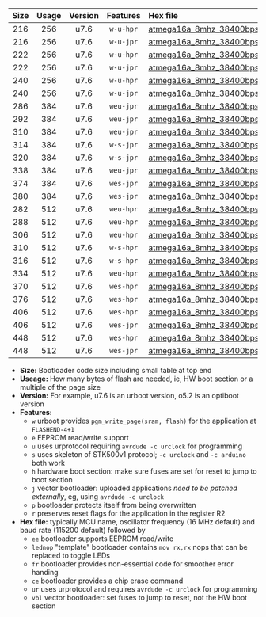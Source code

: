 |Size|Usage|Version|Features|Hex file|
|:-:|:-:|:-:|:-:|:--|
|216|256|u7.6|`w-u-hpr`|[atmega16a_8mhz_38400bps_ur.hex](https://raw.githubusercontent.com/stefanrueger/urboot/main/bootloaders/atmega16a/fcpu_8mhz/38400_bps/atmega16a_8mhz_38400bps_ur.hex)|
|216|256|u7.6|`w-u-jpr`|[atmega16a_8mhz_38400bps_ur_vbl.hex](https://raw.githubusercontent.com/stefanrueger/urboot/main/bootloaders/atmega16a/fcpu_8mhz/38400_bps/atmega16a_8mhz_38400bps_ur_vbl.hex)|
|222|256|u7.6|`w-u-hpr`|[atmega16a_8mhz_38400bps_lednop_ur.hex](https://raw.githubusercontent.com/stefanrueger/urboot/main/bootloaders/atmega16a/fcpu_8mhz/38400_bps/atmega16a_8mhz_38400bps_lednop_ur.hex)|
|222|256|u7.6|`w-u-jpr`|[atmega16a_8mhz_38400bps_lednop_ur_vbl.hex](https://raw.githubusercontent.com/stefanrueger/urboot/main/bootloaders/atmega16a/fcpu_8mhz/38400_bps/atmega16a_8mhz_38400bps_lednop_ur_vbl.hex)|
|240|256|u7.6|`w-u-hpr`|[atmega16a_8mhz_38400bps_lednop_fr_ur.hex](https://raw.githubusercontent.com/stefanrueger/urboot/main/bootloaders/atmega16a/fcpu_8mhz/38400_bps/atmega16a_8mhz_38400bps_lednop_fr_ur.hex)|
|240|256|u7.6|`w-u-jpr`|[atmega16a_8mhz_38400bps_lednop_fr_ur_vbl.hex](https://raw.githubusercontent.com/stefanrueger/urboot/main/bootloaders/atmega16a/fcpu_8mhz/38400_bps/atmega16a_8mhz_38400bps_lednop_fr_ur_vbl.hex)|
|286|384|u7.6|`weu-jpr`|[atmega16a_8mhz_38400bps_ee_ur_vbl.hex](https://raw.githubusercontent.com/stefanrueger/urboot/main/bootloaders/atmega16a/fcpu_8mhz/38400_bps/atmega16a_8mhz_38400bps_ee_ur_vbl.hex)|
|292|384|u7.6|`weu-jpr`|[atmega16a_8mhz_38400bps_ee_lednop_ur_vbl.hex](https://raw.githubusercontent.com/stefanrueger/urboot/main/bootloaders/atmega16a/fcpu_8mhz/38400_bps/atmega16a_8mhz_38400bps_ee_lednop_ur_vbl.hex)|
|310|384|u7.6|`weu-jpr`|[atmega16a_8mhz_38400bps_ee_lednop_fr_ur_vbl.hex](https://raw.githubusercontent.com/stefanrueger/urboot/main/bootloaders/atmega16a/fcpu_8mhz/38400_bps/atmega16a_8mhz_38400bps_ee_lednop_fr_ur_vbl.hex)|
|314|384|u7.6|`w-s-jpr`|[atmega16a_8mhz_38400bps_vbl.hex](https://raw.githubusercontent.com/stefanrueger/urboot/main/bootloaders/atmega16a/fcpu_8mhz/38400_bps/atmega16a_8mhz_38400bps_vbl.hex)|
|320|384|u7.6|`w-s-jpr`|[atmega16a_8mhz_38400bps_lednop_vbl.hex](https://raw.githubusercontent.com/stefanrueger/urboot/main/bootloaders/atmega16a/fcpu_8mhz/38400_bps/atmega16a_8mhz_38400bps_lednop_vbl.hex)|
|338|384|u7.6|`weu-jpr`|[atmega16a_8mhz_38400bps_ee_lednop_fr_ce_ur_vbl.hex](https://raw.githubusercontent.com/stefanrueger/urboot/main/bootloaders/atmega16a/fcpu_8mhz/38400_bps/atmega16a_8mhz_38400bps_ee_lednop_fr_ce_ur_vbl.hex)|
|374|384|u7.6|`wes-jpr`|[atmega16a_8mhz_38400bps_ee_vbl.hex](https://raw.githubusercontent.com/stefanrueger/urboot/main/bootloaders/atmega16a/fcpu_8mhz/38400_bps/atmega16a_8mhz_38400bps_ee_vbl.hex)|
|380|384|u7.6|`wes-jpr`|[atmega16a_8mhz_38400bps_ee_lednop_vbl.hex](https://raw.githubusercontent.com/stefanrueger/urboot/main/bootloaders/atmega16a/fcpu_8mhz/38400_bps/atmega16a_8mhz_38400bps_ee_lednop_vbl.hex)|
|282|512|u7.6|`weu-hpr`|[atmega16a_8mhz_38400bps_ee_ur.hex](https://raw.githubusercontent.com/stefanrueger/urboot/main/bootloaders/atmega16a/fcpu_8mhz/38400_bps/atmega16a_8mhz_38400bps_ee_ur.hex)|
|288|512|u7.6|`weu-hpr`|[atmega16a_8mhz_38400bps_ee_lednop_ur.hex](https://raw.githubusercontent.com/stefanrueger/urboot/main/bootloaders/atmega16a/fcpu_8mhz/38400_bps/atmega16a_8mhz_38400bps_ee_lednop_ur.hex)|
|306|512|u7.6|`weu-hpr`|[atmega16a_8mhz_38400bps_ee_lednop_fr_ur.hex](https://raw.githubusercontent.com/stefanrueger/urboot/main/bootloaders/atmega16a/fcpu_8mhz/38400_bps/atmega16a_8mhz_38400bps_ee_lednop_fr_ur.hex)|
|310|512|u7.6|`w-s-hpr`|[atmega16a_8mhz_38400bps.hex](https://raw.githubusercontent.com/stefanrueger/urboot/main/bootloaders/atmega16a/fcpu_8mhz/38400_bps/atmega16a_8mhz_38400bps.hex)|
|316|512|u7.6|`w-s-hpr`|[atmega16a_8mhz_38400bps_lednop.hex](https://raw.githubusercontent.com/stefanrueger/urboot/main/bootloaders/atmega16a/fcpu_8mhz/38400_bps/atmega16a_8mhz_38400bps_lednop.hex)|
|334|512|u7.6|`weu-hpr`|[atmega16a_8mhz_38400bps_ee_lednop_fr_ce_ur.hex](https://raw.githubusercontent.com/stefanrueger/urboot/main/bootloaders/atmega16a/fcpu_8mhz/38400_bps/atmega16a_8mhz_38400bps_ee_lednop_fr_ce_ur.hex)|
|370|512|u7.6|`wes-hpr`|[atmega16a_8mhz_38400bps_ee.hex](https://raw.githubusercontent.com/stefanrueger/urboot/main/bootloaders/atmega16a/fcpu_8mhz/38400_bps/atmega16a_8mhz_38400bps_ee.hex)|
|376|512|u7.6|`wes-hpr`|[atmega16a_8mhz_38400bps_ee_lednop.hex](https://raw.githubusercontent.com/stefanrueger/urboot/main/bootloaders/atmega16a/fcpu_8mhz/38400_bps/atmega16a_8mhz_38400bps_ee_lednop.hex)|
|406|512|u7.6|`wes-hpr`|[atmega16a_8mhz_38400bps_ee_lednop_fr.hex](https://raw.githubusercontent.com/stefanrueger/urboot/main/bootloaders/atmega16a/fcpu_8mhz/38400_bps/atmega16a_8mhz_38400bps_ee_lednop_fr.hex)|
|406|512|u7.6|`wes-jpr`|[atmega16a_8mhz_38400bps_ee_lednop_fr_vbl.hex](https://raw.githubusercontent.com/stefanrueger/urboot/main/bootloaders/atmega16a/fcpu_8mhz/38400_bps/atmega16a_8mhz_38400bps_ee_lednop_fr_vbl.hex)|
|448|512|u7.6|`wes-hpr`|[atmega16a_8mhz_38400bps_ee_lednop_fr_ce.hex](https://raw.githubusercontent.com/stefanrueger/urboot/main/bootloaders/atmega16a/fcpu_8mhz/38400_bps/atmega16a_8mhz_38400bps_ee_lednop_fr_ce.hex)|
|448|512|u7.6|`wes-jpr`|[atmega16a_8mhz_38400bps_ee_lednop_fr_ce_vbl.hex](https://raw.githubusercontent.com/stefanrueger/urboot/main/bootloaders/atmega16a/fcpu_8mhz/38400_bps/atmega16a_8mhz_38400bps_ee_lednop_fr_ce_vbl.hex)|

- **Size:** Bootloader code size including small table at top end
- **Useage:** How many bytes of flash are needed, ie, HW boot section or a multiple of the page size
- **Version:** For example, u7.6 is an urboot version, o5.2 is an optiboot version
- **Features:**
  + `w` urboot provides `pgm_write_page(sram, flash)` for the application at `FLASHEND-4+1`
  + `e` EEPROM read/write support
  + `u` uses urprotocol requiring `avrdude -c urclock` for programming
  + `s` uses skeleton of STK500v1 protocol; `-c urclock` and `-c arduino` both work
  + `h` hardware boot section: make sure fuses are set for reset to jump to boot section
  + `j` vector bootloader: uploaded applications *need to be patched externally*, eg, using `avrdude -c urclock`
  + `p` bootloader protects itself from being overwritten
  + `r` preserves reset flags for the application in the register R2
- **Hex file:** typically MCU name, oscillator frequency (16 MHz default) and baud rate (115200 default) followed by
  + `ee` bootloader supports EEPROM read/write
  + `lednop` "template" bootloader contains `mov rx,rx` nops that can be replaced to toggle LEDs
  + `fr` bootloader provides non-essential code for smoother error handing
  + `ce` bootloader provides a chip erase command
  + `ur` uses urprotocol and requires `avrdude -c urclock` for programming
  + `vbl` vector bootloader: set fuses to jump to reset, not the HW boot section
